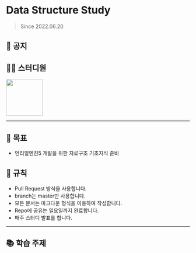 # Data Structure Study
> Since 2022.06.20

## 📣 공지

## 👨‍💻  스터디원
<p>
<a href="https://github.com/jonghyeok98">
  <img src="https://avatars.githubusercontent.com/u/77715064?v=4" width="100">
</a>
</p>

---
## 📖 목표
- 언리얼엔진5 개발을 위한 자료구조 기초지식 준비

## 📝 규칙
- Pull Request 방식을 사용합니다.
- branch는 master만 사용합니다.
- 모든 문서는 마크다운 형식을 이용하여 작성합니다.
- Repo에 공유는 일요일까지 완료합니다.
- 매주 스터디 발표를 합니다.

---

## 📚 학습 주제



